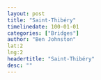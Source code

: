 ```yaml
---
layout: post
title: "Saint-Thibéry"
timelinedate: 100-01-01
categories: ["Bridges"]
author: "Ben Johnston"
lat:2
lng:2
headertitle: "Saint-Thibéry"
desc: ""
---
```


